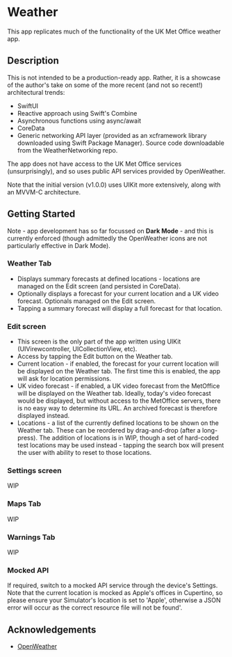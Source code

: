 # Weather

This app replicates much of the functionality of the UK Met Office weather app.

## Description

This is not intended to be a production-ready app. Rather, it is a showcase of the author's take on some of the more recent (and not so recent!) architectural trends:
 
* SwiftUI
* Reactive approach using Swift's Combine
* Asynchronous functions using async/await
* CoreData
* Generic networking API layer (provided as an xcframework library downloaded using Swift Package Manager). Source code downloadable from the WeatherNetworking repo. 

The app does not have access to the UK Met Office services (unsurprisingly), and so uses public API services provided by OpenWeather. 

Note that the initial version (v1.0.0) uses UIKit more extensively, along with an MVVM-C architecture.

## Getting Started

Note - app development has so far focussed on **Dark Mode** - and this is currently enforced (though admittedly the OpenWeather icons are not particularly effective in Dark Mode).

### Weather Tab

* Displays summary forecasts at defined locations - locations are managed on the Edit screen (and persisted in CoreData).
* Optionally displays a forecast for your current location and a UK video forecast. Optionals managed on the Edit screen.
* Tapping a summary forecast will display a full forecast for that location.

### Edit screen

* This screen is the only part of the app written using UIKit (UIVirewcontroller, UICollectionView, etc).
* Access by tapping the Edit button on the Weather tab.
* Current location - if enabled, the forecast for your current location will be displayed on the Weather tab. The first time this is enabled, the app will ask for location permissions.
* UK video forecast - if enabled, a UK video forecast from the MetOffice will be displayed on the Weather tab. Ideally, today's video forecast would be displayed, but without access to the MetOffice servers, there is no easy way to determine its URL. An archived forecast is therefore displayed instead.
* Locations - a list of the currently defined locations to be shown on the Weather tab. These can be reordered by drag-and-drop (after a long-press). The addition of locations is in WIP, though a set of hard-coded test locations may be used instead - tapping the search box will present the user with ability to reset to those locations.

### Settings screen

WIP

### Maps Tab

WIP

### Warnings Tab

WIP

### Mocked API

If required, switch to a mocked API service through the device's Settings. Note that the current location is mocked as Apple's offices in Cupertino, so please ensure your Simulator's location is set to 'Apple', otherwise a JSON error will occur as the correct resource file will not be found'.

## Acknowledgements

* [OpenWeather](https://openweathermap.org)
